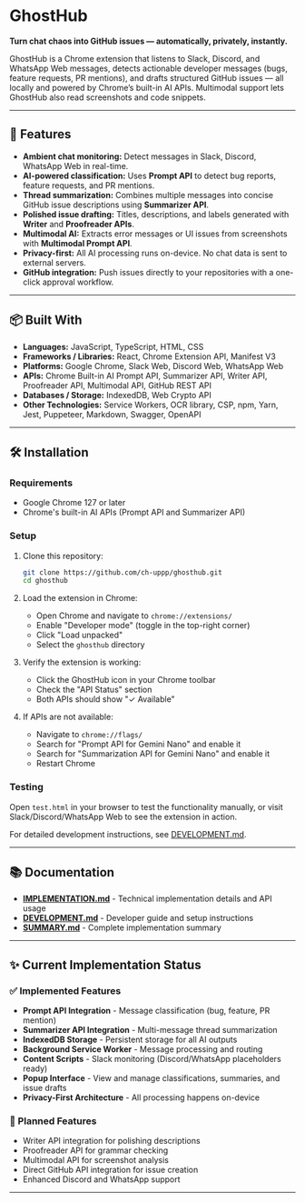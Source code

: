 # GhostHub

**Turn chat chaos into GitHub issues — automatically, privately, instantly.**

GhostHub is a Chrome extension that listens to Slack, Discord, and WhatsApp Web messages, detects actionable developer messages (bugs, feature requests, PR mentions), and drafts structured GitHub issues — all locally and powered by Chrome’s built-in AI APIs. Multimodal support lets GhostHub also read screenshots and code snippets.

---

## 🚀 Features

- **Ambient chat monitoring:** Detect messages in Slack, Discord, WhatsApp Web in real-time.  
- **AI-powered classification:** Uses **Prompt API** to detect bug reports, feature requests, and PR mentions.  
- **Thread summarization:** Combines multiple messages into concise GitHub issue descriptions using **Summarizer API**.  
- **Polished issue drafting:** Titles, descriptions, and labels generated with **Writer** and **Proofreader APIs**.  
- **Multimodal AI:** Extracts error messages or UI issues from screenshots with **Multimodal Prompt API**.  
- **Privacy-first:** All AI processing runs on-device. No chat data is sent to external servers.  
- **GitHub integration:** Push issues directly to your repositories with a one-click approval workflow.

---

## 📦 Built With

- **Languages:** JavaScript, TypeScript, HTML, CSS  
- **Frameworks / Libraries:** React, Chrome Extension API, Manifest V3  
- **Platforms:** Google Chrome, Slack Web, Discord Web, WhatsApp Web  
- **APIs:** Chrome Built-in AI Prompt API, Summarizer API, Writer API, Proofreader API, Multimodal API, GitHub REST API  
- **Databases / Storage:** IndexedDB, Web Crypto API  
- **Other Technologies:** Service Workers, OCR library, CSP, npm, Yarn, Jest, Puppeteer, Markdown, Swagger, OpenAPI  

---

## 🛠 Installation

### Requirements
- Google Chrome 127 or later
- Chrome's built-in AI APIs (Prompt API and Summarizer API)

### Setup

1. Clone this repository:  
   ```bash
   git clone https://github.com/ch-uppp/ghosthub.git
   cd ghosthub
   ```

2. Load the extension in Chrome:
   - Open Chrome and navigate to `chrome://extensions/`
   - Enable "Developer mode" (toggle in the top-right corner)
   - Click "Load unpacked"
   - Select the `ghosthub` directory

3. Verify the extension is working:
   - Click the GhostHub icon in your Chrome toolbar
   - Check the "API Status" section
   - Both APIs should show "✓ Available"

4. If APIs are not available:
   - Navigate to `chrome://flags/`
   - Search for "Prompt API for Gemini Nano" and enable it
   - Search for "Summarization API for Gemini Nano" and enable it
   - Restart Chrome

### Testing

Open `test.html` in your browser to test the functionality manually, or visit Slack/Discord/WhatsApp Web to see the extension in action.

For detailed development instructions, see [DEVELOPMENT.md](DEVELOPMENT.md).

---

## 📚 Documentation

- **[IMPLEMENTATION.md](IMPLEMENTATION.md)** - Technical implementation details and API usage
- **[DEVELOPMENT.md](DEVELOPMENT.md)** - Developer guide and setup instructions
- **[SUMMARY.md](SUMMARY.md)** - Complete implementation summary

---

## ✨ Current Implementation Status

### ✅ Implemented Features

- **Prompt API Integration** - Message classification (bug, feature, PR mention)
- **Summarizer API Integration** - Multi-message thread summarization
- **IndexedDB Storage** - Persistent storage for all AI outputs
- **Background Service Worker** - Message processing and routing
- **Content Scripts** - Slack monitoring (Discord/WhatsApp placeholders ready)
- **Popup Interface** - View and manage classifications, summaries, and issue drafts
- **Privacy-First Architecture** - All processing happens on-device

### 🚧 Planned Features

- Writer API integration for polishing descriptions
- Proofreader API for grammar checking
- Multimodal API for screenshot analysis
- Direct GitHub API integration for issue creation
- Enhanced Discord and WhatsApp support

---

